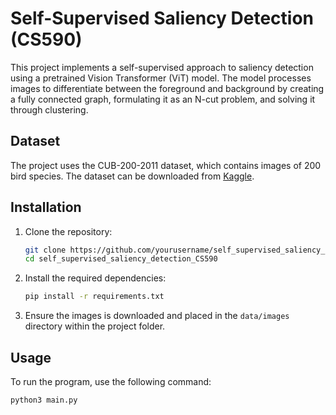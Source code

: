 # Self-Supervised Saliency Detection (CS590)

This project implements a self-supervised approach to saliency detection using a pretrained Vision Transformer (ViT) model. The model processes images to differentiate between the foreground and background by creating a fully connected graph, formulating it as an N-cut problem, and solving it through clustering.

## Dataset

The project uses the CUB-200-2011 dataset, which contains images of 200 bird species. The dataset can be downloaded from [Kaggle](https://www.kaggle.com/datasets/wenewone/cub2002011/data).

## Installation

1. Clone the repository:
    ```sh
    git clone https://github.com/yourusername/self_supervised_saliency_detection_CS590.git
    cd self_supervised_saliency_detection_CS590
    ```

2. Install the required dependencies:
    ```sh
    pip install -r requirements.txt
    ```

3. Ensure the images is downloaded and placed in the `data/images` directory within the project folder.

## Usage

To run the program, use the following command:

```sh
python3 main.py

